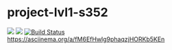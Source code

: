 # project-lvl1-s352
<a href="https://codeclimate.com/github/codeclimate/codeclimate/maintainability"><img src="https://api.codeclimate.com/v1/badges/a99a88d28ad37a79dbf6/maintainability" /></a>
<a href="https://codeclimate.com/github/codeclimate/codeclimate/test_coverage"><img src="https://api.codeclimate.com/v1/badges/a99a88d28ad37a79dbf6/test_coverage" /></a>
[![Build Status](https://travis-ci.org/raylyanway/project-lvl1-s352.svg?branch=master)](https://travis-ci.org/raylyanway/project-lvl1-s352)
https://asciinema.org/a/fM6EfHwlg9phaqzjHORKb5KEn
